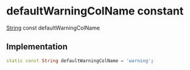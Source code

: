 


# defaultWarningColName constant






[String](https://api.flutter.dev/flutter/dart-core/String-class.html) const defaultWarningColName
  







## Implementation

```dart
static const String defaultWarningColName = 'warning';


```







